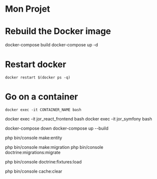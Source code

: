 # Mon Projet

# Rebuild the Docker image
docker-compose build
docker-compose up -d

# Restart docker
`docker restart $(docker ps -q)`

# Go on a container
`docker exec -it CONTAINER_NAME bash`

docker exec -it jor_react_frontend bash
docker exec -it jor_symfony bash

docker-compose down
docker-compose up --build


php bin/console make:entity

php bin/console make:migration
php bin/console doctrine:migrations:migrate

php bin/console doctrine:fixtures:load

php bin/console cache:clear
